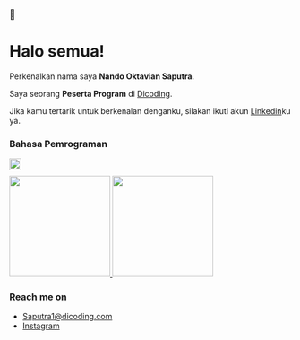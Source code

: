### 👋

# Halo semua! 

Perkenalkan nama saya **Nando Oktavian Saputra**.

Saya seorang **Peserta Program** di [Dicoding](https://www.dicoding.com/).


Jika kamu tertarik untuk berkenalan denganku, silakan ikuti akun [Linkedin]()ku ya.

### Bahasa Pemrograman
  <a href="#"><img align="left" alt="JavaScript" title="JavaScript" width="21px" src="https://upload.wikimedia.org/wikipedia/commons/9/99/Unofficial_JavaScript_logo_2.svg" /></a>
<br>
<p align="left">
<a href="https://github.com/Saputraa1">
  <img height="180em" src="https://github-readme-stats-eight-theta.vercel.app/api?username=Saputraa1&show_icons=true&theme=algolia&include_all_commits=true&count_private=true"/>
  <img height="180em" src="https://github-readme-stats-eight-theta.vercel.app/api/top-langs/?username=Saputraa1&layout=compact&langs_count=8&theme=algolia"/>
</a>
</p>

### Reach me on
- Saputra1@dicoding.com
- <a href="https://instagram/saaaputra_">Instagram</a>
